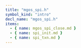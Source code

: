 ```yaml
---
title: "mgos_spi.h"
symbol_kind: "intro"
decl_name: "mgos_spi.h"
items:
  - { name: mgos_spi_close.md }
  - { name: spi_init.md }
  - { name: spi_txn.md }
---
```



